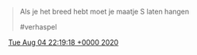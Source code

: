 > Als je het breed hebt moet je maatje S laten hangen  
>   
> \#verhaspel

<img src="../../media/tweet.ico" width="12" /> [Tue Aug 04 22:19:18 +0000 2020](https://twitter.com/DromerDenker/status/1290774340984811526)